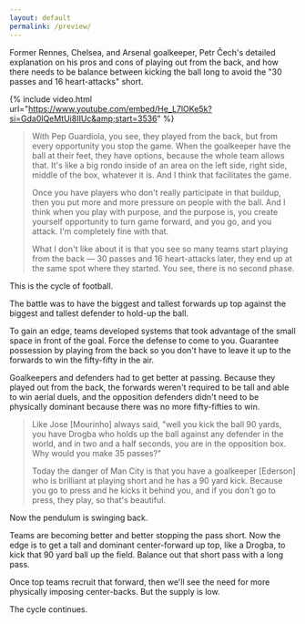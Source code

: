 ```yaml
---
layout: default
permalink: /preview/
---
```


Former Rennes, Chelsea, and Arsenal goalkeeper, Petr Čech's detailed explanation on his pros and cons of playing out from the back, and how there needs to be balance between kicking the ball long to avoid the "30 passes and 16 heart-attacks" short. 

<!---more--->

{% include video.html url="https://www.youtube.com/embed/He_L7lOKe5k?si=Gda0lQeMtUi8IIUc&amp;start=3536" %}

> With Pep Guardiola, you see, they played from the back, but from every opportunity you stop the game. When the goalkeeper have the ball at their feet, they have options, because the whole team allows that. It's like a big rondo inside of an area on the left side, right side, middle of the box, whatever it is. And I think that facilitates the game. 
>
> Once you have players who don't really participate in that buildup, then you put more and more pressure on people with the ball. And I think when you play with purpose, and the purpose is, you create yourself opportunity to turn game forward, and you go, and you attack. I'm completely fine with that. 
> 
> What I don't like about it is that you see so many teams start playing from the back — 30 passes and 16 heart-attacks later, they end up at the same spot where they started. You see, there is no second phase. 

This is the cycle of football. 

The battle was to have the biggest and tallest forwards up top against the biggest and tallest defender to hold-up the ball. 

To gain an edge, teams developed systems that took advantage of the small space in front of the goal. Force the defense to come to you. Guarantee possession by playing from the back so you don't have to leave it up to the forwards to win the fifty-fifty in the air. 

Goalkeepers and defenders had to get better at passing. Because they played out from the back, the forwards weren't required to be tall and able to win aerial duels, and the opposition defenders didn't need to be physically dominant because there was no more fifty-fifties to win. 


> Like Jose [Mourinho] always said, "well you kick the ball 90 yards, you have Drogba who holds up the ball against any defender in the world, and in two and a half seconds, you are in the opposition box. Why would you make 35 passes?"
>  
> Today the danger of Man City is that you have a goalkeeper [Ederson] who is brilliant at playing short and he has a 90 yard kick. Because you go to press and he kicks it behind you, and if you don't go to press, they play, so that's beautiful. 

Now the pendulum is swinging back. 

Teams are becoming better and better stopping the pass short. Now the edge is to get a tall and dominant center-forward up top, like a Drogba, to kick that 90 yard ball up the field. Balance out that short pass with a long pass. 

Once top teams recruit that forward, then we'll see the need for more physically imposing center-backs. But the supply is low.

The cycle continues. 
